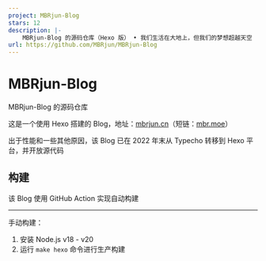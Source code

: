 ```yaml
---
project: MBRjun-Blog
stars: 12
description: |-
    MBRjun-Blog 的源码仓库（Hexo 版） • 我们生活在大地上，但我们的梦想超越天空
url: https://github.com/MBRjun/MBRjun-Blog
---
```


# MBRjun-Blog
MBRjun-Blog 的源码仓库  

这是一个使用 Hexo 搭建的 Blog，地址：[mbrjun.cn](https://www.mbrjun.cn)（短链：[mbr.moe](https://mbr.moe)） 

出于性能和一些其他原因，该 Blog 已在 2022 年末从 Typecho 转移到 Hexo 平台，并开放源代码  


## 构建
该 Blog 使用 GitHub Action 实现自动构建  

---

手动构建：  
1. 安装 Node.js v18 - v20
2. 运行 ``make hexo`` 命令进行生产构建  

